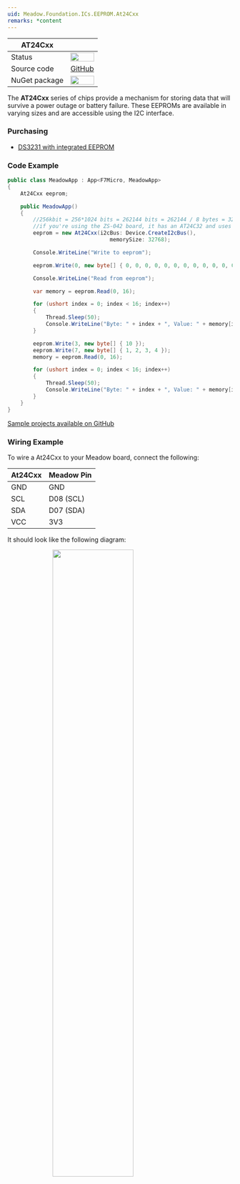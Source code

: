 ```yaml
---
uid: Meadow.Foundation.ICs.EEPROM.At24Cxx
remarks: *content
---
```


| AT24Cxx       |               |
|---------------|---------------|
| Status        | <img src="https://img.shields.io/badge/Working-brightgreen" style="width: auto; height: -webkit-fill-available;" /> |
| Source code   | [GitHub](https://github.com/WildernessLabs/Meadow.Foundation/tree/master/Source/Meadow.Foundation.Peripherals/ICs.EEPROM.AT24Cxx) |
| NuGet package | <a href="https://www.nuget.org/packages/Meadow.Foundation.ICs.EEPROM.At24Cxx/" target="_blank"><img src="https://img.shields.io/nuget/v/Meadow.Foundation.ICs.EEPROM.At24Cxx.svg?label=Meadow.Foundation.ICs.EEPROM.At24Cxx" style="width: auto; height: -webkit-fill-available;" /></a> |

The **AT24Cxx** series of chips provide a mechanism for storing data that will survive a power outage or battery failure.  These EEPROMs are available in varying sizes and are accessible using the I2C interface.

### Purchasing

* [DS3231 with integrated EEPROM](https://www.amazon.com/s/ref=nb_sb_noss?url=search-alias%3Daps&field-keywords=ds3231)

### Code Example

```csharp
public class MeadowApp : App<F7Micro, MeadowApp>
{
    At24Cxx eeprom;

    public MeadowApp()
    {
        //256kbit = 256*1024 bits = 262144 bits = 262144 / 8 bytes = 32768 bytes
        //if you're using the ZS-042 board, it has an AT24C32 and uses the default value of 8192
        eeprom = new At24Cxx(i2cBus: Device.CreateI2cBus(),
                                memorySize: 32768);

        Console.WriteLine("Write to eeprom");

        eeprom.Write(0, new byte[] { 0, 0, 0, 0, 0, 0, 0, 0, 0, 0, 0, 0, 0, 0, 0, 0 });

        Console.WriteLine("Read from eeprom");

        var memory = eeprom.Read(0, 16);

        for (ushort index = 0; index < 16; index++)
        {
            Thread.Sleep(50);
            Console.WriteLine("Byte: " + index + ", Value: " + memory[index]);
        }

        eeprom.Write(3, new byte[] { 10 });
        eeprom.Write(7, new byte[] { 1, 2, 3, 4 });
        memory = eeprom.Read(0, 16);

        for (ushort index = 0; index < 16; index++)
        {
            Thread.Sleep(50);
            Console.WriteLine("Byte: " + index + ", Value: " + memory[index]);
        }
    }
}
```
[Sample projects available on GitHub](https://github.com/WildernessLabs/Meadow.Foundation/tree/master/Source/Meadow.Foundation.Peripherals/RTCs.DS1307/Samples) 

### Wiring Example

To wire a At24Cxx to your Meadow board, connect the following:

| At24Cxx | Meadow Pin  |
|---------|-------------|
| GND     | GND         |
| SCL     | D08 (SCL)   |
| SDA     | D07 (SDA)   |
| VCC     | 3V3         |

It should look like the following diagram:

<img src="../../API_Assets/Meadow.Foundation.ICs.EEPROM.AT24Cxx/AT24Cxx.svg" 
    style="width: 60%; display: block; margin-left: auto; margin-right: auto;" />